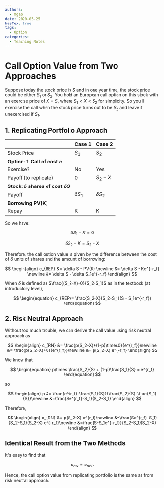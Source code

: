 ```yaml
---
authors:
  - mgao
date: 2020-05-25
hasTex: true
tags:
  - Option
categories:
  - Teaching Notes
---
```


# Call Option Value from Two Approaches

Suppose today the stock price is $S$ and in one year time, the stock price could
be either $S_1$ or $S_2$. You hold an European call option on this stock with an
exercise price of $X=S$, where $S_1<X<S_2$ for simplicity. So you'll exercise
the call when the stock price turns out to be $S_2$ and leave it unexercised if
$S_1$.

<!-- more -->

## 1. Replicating Portfolio Approach

|                                               | Case 1       | Case 2       |
| --------------------------------------------- | ------------ | ------------ |
| Stock Price                                   | $S_1$        | $S_2$        |
| **Option: 1 Call of cost $c$**                |              |              |
| Exercise?                                     | No           | Yes          |
| Payoff (to replicate)                         | 0            | $S_2-X$      |
| **Stock: $\delta$ shares of cost $\delta S$** |              |              |
| Payoff                                        | $\delta S_1$ | $\delta S_2$ |
| **Borrowing PV(K)**                           |              |              |
| Repay                                         | K            | K            |

So we have:

$$
\begin{equation}
\delta S_1-K=0
\end{equation}
$$

$$
\begin{equation}
\delta S_2 -K = S_2-X
\end{equation}
$$

Therefore, the call option value is given by the difference between the cost of
$\delta$ units of shares and the amount of borrowing:

$$
\begin{align} 
c_{REP} &= \delta S - PV(K) \newline
  &= \delta S - Ke^{-r_f} \newline
  &= \delta S - \delta S_1e^{-r_f}
\end{align}
$$

When $\delta$ is defined as $\frac{(S_2-X)-0}{S_2-S_1}$ as in the textbook (at
introductory level),

$$
\begin{equation}
  c_{REP}= \frac{S_2-X}{S_2-S_1}(S - S_1e^{-r_f})
\end{equation}
$$

## 2. Risk Neutral Approach

Without too much trouble, we can derive the call value using risk neutral
approach as

$$
\begin{align}
c_{RN} &= \frac{p(S_2-X)+(1-p)\times0}{e^{r_f}}\newline
&= \frac{p(S_2-X)+0}{e^{r_f}}\newline
 &= p(S_2-X) e^{-r_f}
\end{align}
$$

We know that

$$
\begin{equation}
p\times \frac{S_2}{S} + (1-p)\frac{S_1}{S} = e^{r_f}
\end{equation}
$$

so

$$
\begin{align}
p &= \frac{e^{r_f}-\frac{S_1}{S}}{\frac{S_2}{S}-\frac{S_1}{S}}\newline
&=\frac{Se^{r_f}-S_1}{S_2-S_1}
\end{align}
$$

Therefore,

$$
\begin{align}
c_{RN} &= p(S_2-X) e^{r_f}\newline
&=\frac{Se^{r_f}-S_1}{S_2-S_1}(S_2-X) e^{-r_f}\newline
&=\frac{S-S_1e^{-r_f}}{S_2-S_1}(S_2-X)
\end{align}
$$

## Identical Result from the Two Methods

It's easy to find that

$$
c_{RN} = c_{REP}
$$

Hence, the call option value from replicating portfolio is the same as from risk
neutral approach.